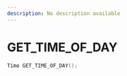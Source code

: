 ```yaml
---
description: No description available 
---
```


# GET_TIME_OF_DAY

```cpp
Time GET_TIME_OF_DAY();
```
